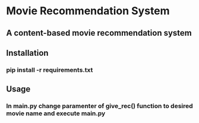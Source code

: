 # Movie Recommendation System
<h2> A content-based movie recommendation system 
<br>
 <h2>Installation
  <h3> pip install -r requirements.txt
   <br>
   <h2> Usage
    <h3> In main.py change paramenter of give_rec() function to desired movie name and execute main.py
     
